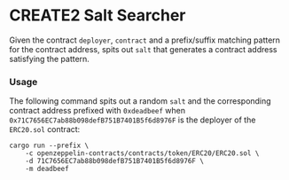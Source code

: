 # CREATE2 Salt Searcher

Given the contract `deployer`, `contract` and a prefix/suffix matching pattern for the contract address, spits out `salt` that generates a contract address satisfying the pattern.

### Usage

The following command spits out a random `salt` and the corresponding contract address prefixed with `0xdeadbeef` when `0x71C7656EC7ab88b098defB751B7401B5f6d8976F` is the deployer of the `ERC20.sol` contract:

```
cargo run --prefix \
    -c openzeppelin-contracts/contracts/token/ERC20/ERC20.sol \
    -d 71C7656EC7ab88b098defB751B7401B5f6d8976F \
    -m deadbeef
```
